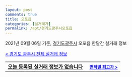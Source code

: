 ```yaml
---
layout: post
comments: true
title: 오포읍
categories: [실거래가]
permalink: /apt/경기도광주시오포읍
---
```


2021년 09월 06일 기준, <a href="/apt/경기도광주시">경기도광주시</a> 오포읍 한달간 실거래 정보

<a style="color: blue;" href="/apt/경기도광주시">< 경기도 광주시 전체 실거래 정보</a>
<!---- start ---->
<table>
  <tr>
    <td colspan="4" style="font-weight: bold;"><a href="/apt/경기도광주시오포읍{name_without_space}">오늘 등록된 실거래 정보가 없습니다</a> &nbsp;&nbsp;&nbsp; <a style="color: blue; font-size: smaller;" href="/apt/경기도광주시오포읍{name_without_space}">면적별 최고가 ></a></td>
  </tr>
    
</table>
<!---- end ---->
    